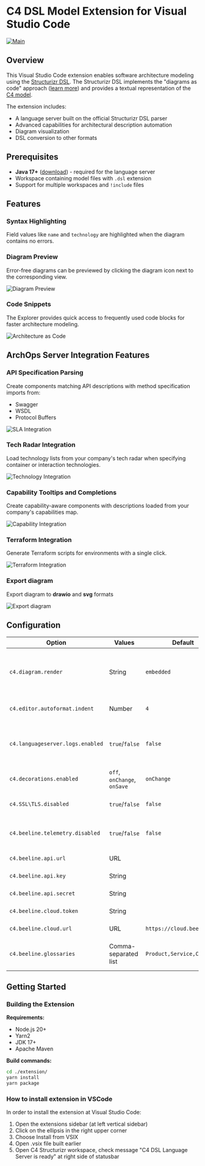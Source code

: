 # C4 DSL Model Extension for Visual Studio Code
[![Main](https://github.com/tech-beeline/varp/actions/workflows/main.yaml/badge.svg)](https://github.com/tech-beeline/varp/actions/workflows/main.yaml)
## Overview

This Visual Studio Code extension enables software architecture modeling using the [Structurizr DSL](https://github.com/structurizr/dsl). The Structurizr DSL implements the "diagrams as code" approach ([learn more](https://docs.structurizr.com/)) and provides a textual representation of the [C4 model](https://c4model.com/).

The extension includes:
- A language server built on the official Structurizr DSL parser
- Advanced capabilities for architectural description automation
- Diagram visualization
- DSL conversion to other formats

## Prerequisites

- **Java 17+** ([download](https://dev.java/download)) - required for the language server
- Workspace containing model files with `.dsl` extension
- Support for multiple workspaces and `!include` files

## Features

### Syntax Highlighting

Field values like `name` and `technology` are highlighted when the diagram contains no errors.

### Diagram Preview

Error-free diagrams can be previewed by clicking the diagram icon next to the corresponding view.

![Diagram Preview](images/preview.png)

### Code Snippets

The Explorer provides quick access to frequently used code blocks for faster architecture modeling.

![Architecture as Code](images/plugin_aac.gif)

## ArchOps Server Integration Features

### API Specification Parsing

Create components matching API descriptions with method specification imports from:
- Swagger
- WSDL
- Protocol Buffers

![SLA Integration](images/plugin_sla.gif)

### Tech Radar Integration

Load technology lists from your company's tech radar when specifying container or interaction technologies.

![Technology Integration](images/plugin_tech.gif)

### Capability Tooltips and Completions

Create capability-aware components with descriptions loaded from your company's capabilities map.

![Capability Integration](images/plugin_capability.gif)

### Terraform Integration

Generate Terraform scripts for environments with a single click.

![Terraform Integration](images/terraform.gif)

### Export diagram

Export diagram to **drawio** and **svg** formats

![Export diagram](images/export.png)

## Configuration

| Option | Values | Default | Description |
|--------|--------|---------|-------------|
| `c4.diagram.render` | String | `embedded` | Diagram rendering method (embedded or structurizr.com cloud) |
| `c4.editor.autoformat.indent` | Number | `4` | Spaces per indentation level |
| `c4.languageserver.logs.enabled` | `true`/`false` | `false` | Enable language server logging to `c4-language-server.log` |
| `c4.decorations.enabled` | `off`, `onChange`, `onSave` | `onChange` | Text decoration timing |
| `c4.SSL\TLS.disabled` | `true`/`false` | `false` | Disable SSL/TLS verification |
| `c4.beeline.telemetry.disabled` | `true`/`false` | `false` | Disable ArchOPS telemetry collection |
| `c4.beeline.api.url` | URL | | ArchOPS server URL |
| `c4.beeline.api.key` | String | | ArchOPS API key |
| `c4.beeline.api.secret` | String | | ArchOPS API secret |
| `c4.beeline.cloud.token` | String | | Beeline Cloud security token |
| `c4.beeline.cloud.url` | URL | `https://cloud.beeline.ru` | Beeline Cloud API URL |
| `c4.beeline.glossaries` | Comma-separated list | `Product,Service,Customer` | Data dictionaries for model integration |

## Getting Started

### Building the Extension

**Requirements:**
- Node.js 20+
- Yarn2
- JDK 17+
- Apache Maven

**Build commands:**
```bash
cd ./extension/
yarn install
yarn package
```

### How to install extension in VSCode

In order to install the extension at Visual Studio Code:

1. Open the extensions sidebar (at left vertical sidebar)
2. Click on the ellipsis in the right upper corner
3. Choose Install from VSIX
4. Open .vsix file built earlier
5. Open C4 Structurizr workspace, check message "C4 DSL Language Server is ready" at right side of statusbar

